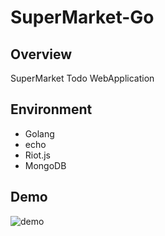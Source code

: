 # SuperMarket-Go


## Overview
SuperMarket Todo WebApplication

## Environment
* Golang
* echo
* Riot.js
* MongoDB

## Demo
![demo](https://github.com/k-kurikuri/supermarket-go/media/demo.gif)
